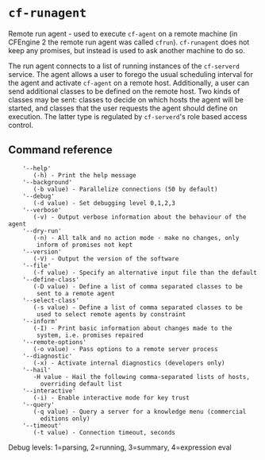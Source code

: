 # `cf-runagent`

Remote run agent - used to execute `cf-agent` on a remote machine
(in CFEngine 2 the remote run agent was called `cfrun`).
`cf-runagent` does not keep any promises, but instead is used to
ask another machine to do so.

The run agent connects to a list of running instances of the
`cf-serverd` service. The agent allows a user to forego the usual
scheduling interval for the agent and activate `cf-agent` on a remote
host. Additionally, a user can send additional classes to be
defined on the remote host. Two kinds of classes may be sent:
classes to decide on which hosts the agent will be started, and
classes that the user requests the agent should define on
execution. The latter type is regulated by `cf-serverd`'s role based
access control.

## Command reference

        '--help'
           (-h) - Print the help message
        '--background'
           (-b value) - Parallelize connections (50 by default)
        '--debug'
           (-d value) - Set debugging level 0,1,2,3
        '--verbose'
           (-v) - Output verbose information about the behaviour of the agent
        '--dry-run'
           (-n) - All talk and no action mode - make no changes, only
            inform of promises not kept
        '--version'
           (-V) - Output the version of the software
        '--file'
           (-f value) - Specify an alternative input file than the default
        '--define-class'
           (-D value) - Define a list of comma separated classes to be
            sent to a remote agent
        '--select-class'
           (-s value) - Define a list of comma separated classes to be
            used to select remote agents by constraint
        '--inform'
           (-I) - Print basic information about changes made to the
            system, i.e. promises repaired
        '--remote-options'
           (-o value) - Pass options to a remote server process
        '--diagnostic'
           (-x) - Activate internal diagnostics (developers only)
        '--hail'
           -H value - Hail the following comma-separated lists of hosts,
             overriding default list
        '--interactive'
           (-i) - Enable interactive mode for key trust
        '--query'
           (-q value) - Query a server for a knowledge menu (commercial
             editions only)
        '--timeout'
           (-t value) - Connection timeout, seconds

Debug levels: 1=parsing, 2=running, 3=summary, 4=expression eval

